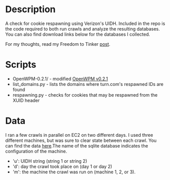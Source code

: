 Description
===========

A check for cookie respawning using Verizon's UIDH. Included in the repo is the code
required to both run crawls and analyze the resulting databases. You can also find
download links below for the databases I collected.

For my thoughts, read my Freedom to Tinker [post](https://freedom-to-tinker.com/blog/englehardt/verizons-tracking-header-can-they-do-better/).

Scripts
=======

* OpenWPM-0.2.1/ - modified [OpenWPM v0.2.1](https://github.com/citp/OpenWPM/releases/tag/v0.2.1)
* list_domains.py - lists the domains where turn.com's respawned IDs are found
* respawning.py - checks for cookies that may be respawned from the XUID header

Data
====

I ran a few crawls in parallel on EC2 on two different days. I used three different machines, but was sure to clear state between each crawl. You can find the data [here](https://webtransparency.cs.princeton.edu/verizon/).The name of the sqlite database indicates the configuration of the machine.
* 'u': UIDH string (string 1 or string 2)
* 'd': day the crawl took place on (day 1 or day 2)
* 'm': the machine the crawl was run on (machine 1, 2, or 3).
